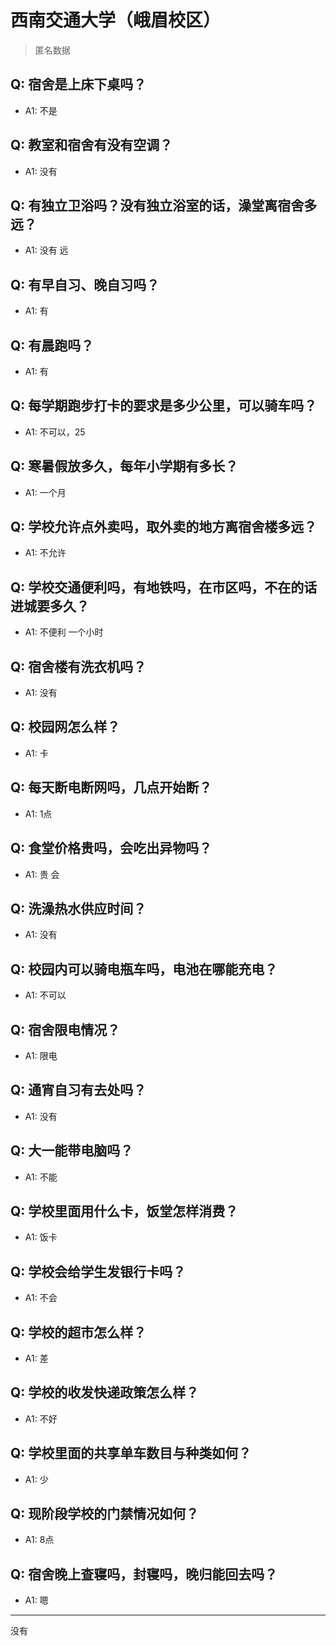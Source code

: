 # 西南交通大学（峨眉校区）
> 匿名数据
## Q: 宿舍是上床下桌吗？
- A1: 不是
## Q: 教室和宿舍有没有空调？
- A1: 没有
## Q: 有独立卫浴吗？没有独立浴室的话，澡堂离宿舍多远？
- A1: 没有  远
## Q: 有早自习、晚自习吗？
- A1: 有
## Q: 有晨跑吗？
- A1: 有
## Q: 每学期跑步打卡的要求是多少公里，可以骑车吗？
- A1: 不可以，25
## Q: 寒暑假放多久，每年小学期有多长？
- A1: 一个月
## Q: 学校允许点外卖吗，取外卖的地方离宿舍楼多远？
- A1: 不允许
## Q: 学校交通便利吗，有地铁吗，在市区吗，不在的话进城要多久？
- A1: 不便利  一个小时
## Q: 宿舍楼有洗衣机吗？
- A1: 没有
## Q: 校园网怎么样？
- A1: 卡
## Q: 每天断电断网吗，几点开始断？
- A1: 1点
## Q: 食堂价格贵吗，会吃出异物吗？
- A1: 贵  会
## Q: 洗澡热水供应时间？
- A1: 没有
## Q: 校园内可以骑电瓶车吗，电池在哪能充电？
- A1: 不可以
## Q: 宿舍限电情况？
- A1: 限电
## Q: 通宵自习有去处吗？
- A1: 没有
## Q: 大一能带电脑吗？
- A1: 不能
## Q: 学校里面用什么卡，饭堂怎样消费？
- A1: 饭卡
## Q: 学校会给学生发银行卡吗？
- A1: 不会
## Q: 学校的超市怎么样？
- A1: 差
## Q: 学校的收发快递政策怎么样？
- A1: 不好
## Q: 学校里面的共享单车数目与种类如何？
- A1: 少
## Q: 现阶段学校的门禁情况如何？
- A1: 8点
## Q: 宿舍晚上查寝吗，封寝吗，晚归能回去吗？
- A1: 嗯
***
没有
